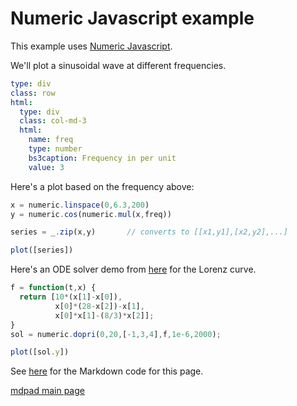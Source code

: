 

# Numeric Javascript example

This example uses [Numeric Javascript](http://www.numericjs.com/). 

We'll plot a sinusoidal wave at different frequencies.

```yaml jquery=dform
type: div
class: row
html:
  type: div
  class: col-md-3 
  html:
    name: freq
    type: number
    bs3caption: Frequency in per unit
    value: 3
```

Here's a plot based on the frequency above:

```js
x = numeric.linspace(0,6.3,200)
y = numeric.cos(numeric.mul(x,freq))

series = _.zip(x,y)       // converts to [[x1,y1],[x2,y2],...]

plot([series])
```

Here's an ODE solver demo from
[here](http://www.numericjs.com/workshop.php?link=fdd38094da018f6071cb2d51d47c7fb3de869cb5dd0b4f3b677b480ce7ffbd31)
for the Lorenz curve.

```js
f = function(t,x) {
  return [10*(x[1]-x[0]),
          x[0]*(28-x[2])-x[1],
          x[0]*x[1]-(8/3)*x[2]];
}
sol = numeric.dopri(0,20,[-1,3,4],f,1e-6,2000);

plot([sol.y])

```

See [here](numericjs.md) for the Markdown code for this page.

[mdpad main page](https://github.com/tshort/mdpad/tree/gh-pages)
